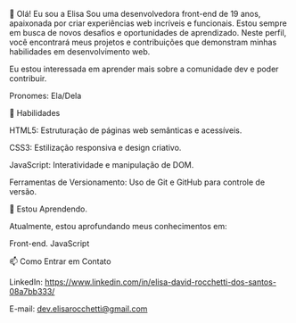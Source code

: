 👋 Olá! Eu sou a Elisa
Sou uma desenvolvedora front-end de 19 anos, apaixonada por criar experiências web incríveis e funcionais. Estou sempre em busca de novos desafios e oportunidades de aprendizado. Neste perfil, você encontrará meus projetos e contribuições que demonstram minhas habilidades em desenvolvimento web.

Eu estou interessada em aprender mais sobre a comunidade dev e poder contribuir.

Pronomes: Ela/Dela


🚀 Habilidades

HTML5: Estruturação de páginas web semânticas e acessíveis.

CSS3: Estilização responsiva e design criativo.

JavaScript: Interatividade e manipulação de DOM.

Ferramentas de Versionamento: Uso de Git e GitHub para controle de versão.

🌱 Estou Aprendendo.

Atualmente, estou aprofundando meus conhecimentos em:

Front-end.
JavaScript

📫 Como Entrar em Contato

LinkedIn: https://www.linkedin.com/in/elisa-david-rocchetti-dos-santos-08a7bb333/

E-mail: dev.elisarocchetti@gmail.com
